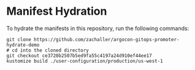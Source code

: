 # Manifest Hydration

To hydrate the manifests in this repository, run the following commands:

```shell
git clone https://github.com/zachaller/argocon-gitops-promoter-hydrate-demo
# cd into the cloned directory
git checkout ce3720b2507b5ed9fa55c4197a24d910ef44ee17
kustomize build ./user-configuration/production/us-west-1
```
